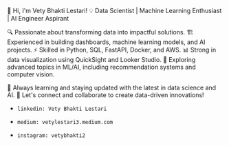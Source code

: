 🚀 Hi, I'm Vety Bhakti Lestari!
💡 Data Scientist | Machine Learning Enthusiast | AI Engineer Aspirant

🔍 Passionate about transforming data into impactful solutions.
🏗️ Experienced in building dashboards, machine learning models, and AI projects.
⚡ Skilled in Python, SQL, FastAPI, Docker, and AWS.
📊 Strong in data visualization using QuickSight and Looker Studio.
🧠 Exploring advanced topics in ML/AI, including recommendation systems and computer vision.

🌱 Always learning and staying updated with the latest in data science and AI.
💬 Let's connect and collaborate to create data-driven innovations!
-     linkedin: Vety Bhakti Lestari 
-     medium: vetylestari3.medium.com 
-     instagram: vetybhakti2

<!---
vetybhakti2/vetybhakti2 is a ✨ special ✨ repository because its `README.md` (this file) appears on your GitHub profile.
You can click the Preview link to take a look at your changes.
--->
